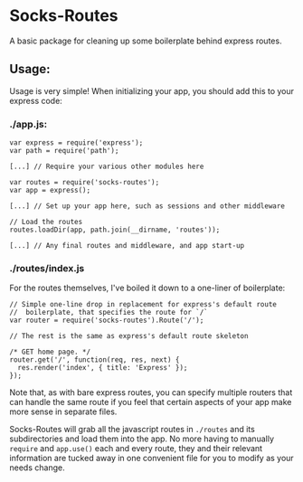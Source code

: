 # Socks-Routes

A basic package for cleaning up some boilerplate behind express routes.

## Usage:

Usage is very simple! When initializing your app, you should add this to your
express code:

### ./app.js:

    var express = require('express');
    var path = require('path');
    
    [...] // Require your various other modules here
    
    var routes = require('socks-routes');
    var app = express();
    
    [...] // Set up your app here, such as sessions and other middleware
    
    // Load the routes
    routes.loadDir(app, path.join(__dirname, 'routes'));
    
    [...] // Any final routes and middleware, and app start-up

### ./routes/index.js

For the routes themselves, I've boiled it down to a one-liner of boilerplate:

    // Simple one-line drop in replacement for express's default route
    //  boilerplate, that specifies the route for `/`
    var router = require('socks-routes').Route('/');
    
    // The rest is the same as express's default route skeleton
    
    /* GET home page. */
    router.get('/', function(req, res, next) {
      res.render('index', { title: 'Express' });
    });

Note that, as with bare express routes, you can specify multiple routers that
can handle the same route if you feel that certain aspects of your app make
more sense in separate files.

Socks-Routes will grab all the javascript routes in `./routes` and its
subdirectories and load them into the app. No more having to manually `require`
and `app.use()` each and every route, they and their relevant information are
tucked away in one convenient file for you to modify as your needs change.
